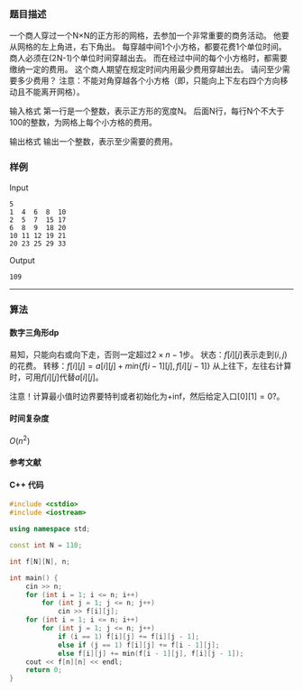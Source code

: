 ### 题目描述

一个商人穿过一个N×N的正方形的网格，去参加一个非常重要的商务活动。
他要从网格的左上角进，右下角出。
每穿越中间1个小方格，都要花费1个单位时间。
商人必须在(2N-1)个单位时间穿越出去。
而在经过中间的每个小方格时，都需要缴纳一定的费用。
这个商人期望在规定时间内用最少费用穿越出去。
请问至少需要多少费用？
注意：不能对角穿越各个小方格（即，只能向上下左右四个方向移动且不能离开网格）。

输入格式
第一行是一个整数，表示正方形的宽度N。
后面N行，每行N个不大于100的整数，为网格上每个小方格的费用。

输出格式
输出一个整数，表示至少需要的费用。

### 样例

Input

```
5
1  4  6  8  10 
2  5  7  15 17 
6  8  9  18 20 
10 11 12 19 21 
20 23 25 29 33
```

Output

```
109
```

----------

### 算法
#### 数字三角形dp

易知，只能向右或向下走，否则一定超过$2 \times n - 1$步。
状态：$f[i][j]$表示走到$(i, j)$的花费。
转移：$f[i][j] = a[i][j] + min\{f[i - 1][j], f[i][j - 1]\}$
从上往下，左往右计算时，可用$f[i][j]$代替$a[i][j]$。

注意！计算最小值时边界要特判或者初始化为+inf，然后给定入口$[0][1] = 0$?。

#### 时间复杂度

$O(n ^ 2)$

#### 参考文献

#### C++ 代码

``` cpp
#include <cstdio>
#include <iostream>

using namespace std;

const int N = 110;

int f[N][N], n;

int main() {
    cin >> n;
    for (int i = 1; i <= n; i++)
        for (int j = 1; j <= n; j++)
            cin >> f[i][j];
    for (int i = 1; i <= n; i++)
        for (int j = 1; j <= n; j++)
            if (i == 1) f[i][j] += f[i][j - 1];
            else if (j == 1) f[i][j] += f[i - 1][j];
            else f[i][j] += min(f[i - 1][j], f[i][j - 1]);
    cout << f[n][n] << endl;
    return 0;
}
```